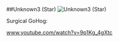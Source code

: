 ##Unknown3 (Star)
![Unknown3 (Star)](http://www.gadihh.com/uploads/4/6/9/1/46913929/1432580124.png)

Surgical GoHog:

www.youtube.com/watch?v=9p1Kg_4gXtc
